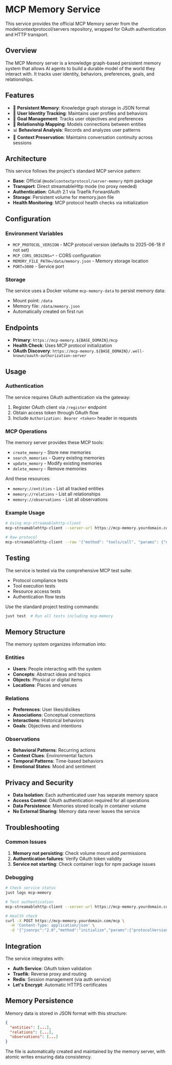 # MCP Memory Service

This service provides the official MCP Memory server from the modelcontextprotocol/servers repository, wrapped for OAuth authentication and HTTP transport.

## Overview

The MCP Memory server is a knowledge graph-based persistent memory system that allows AI agents to build a durable model of the world they interact with. It tracks user identity, behaviors, preferences, goals, and relationships.

## Features

- 🧠 **Persistent Memory**: Knowledge graph storage in JSON format
- 👤 **User Identity Tracking**: Maintains user profiles and behaviors
- 🎯 **Goal Management**: Tracks user objectives and preferences
- 🔗 **Relationship Mapping**: Models connections between entities
- 📊 **Behavioral Analysis**: Records and analyzes user patterns
- 🔄 **Context Preservation**: Maintains conversation continuity across sessions

## Architecture

This service follows the project's standard MCP service pattern:
- **Base**: Official `@modelcontextprotocol/server-memory` npm package
- **Transport**: Direct streamableHttp mode (no proxy needed)
- **Authentication**: OAuth 2.1 via Traefik ForwardAuth
- **Storage**: Persistent volume for memory.json file
- **Health Monitoring**: MCP protocol health checks via initialization

## Configuration

### Environment Variables

- `MCP_PROTOCOL_VERSION` - MCP protocol version (defaults to 2025-06-18 if not set)
- `MCP_CORS_ORIGINS=*` - CORS configuration
- `MEMORY_FILE_PATH=/data/memory.json` - Memory storage location
- `PORT=3000` - Service port

### Storage

The service uses a Docker volume `mcp-memory-data` to persist memory data:
- Mount point: `/data`
- Memory file: `/data/memory.json`
- Automatically created on first run

## Endpoints

- **Primary**: `https://mcp-memory.${BASE_DOMAIN}/mcp`
- **Health Check**: Uses MCP protocol initialization
- **OAuth Discovery**: `https://mcp-memory.${BASE_DOMAIN}/.well-known/oauth-authorization-server`

## Usage

### Authentication

The service requires OAuth authentication via the gateway:
1. Register OAuth client via `/register` endpoint
2. Obtain access token through OAuth flow
3. Include `Authorization: Bearer <token>` header in requests

### MCP Operations

The memory server provides these MCP tools:
- `create_memory` - Store new memories
- `search_memories` - Query existing memories
- `update_memory` - Modify existing memories
- `delete_memory` - Remove memories

And these resources:
- `memory://entities` - List all tracked entities
- `memory://relations` - List all relationships
- `memory://observations` - List all observations

### Example Usage

```bash
# Using mcp-streamablehttp-client
mcp-streamablehttp-client --server-url https://mcp-memory.yourdomain.com/mcp --command "create_memory content='User prefers morning meetings'"

# Raw protocol
mcp-streamablehttp-client --raw '{"method": "tools/call", "params": {"name": "search_memories", "arguments": {"query": "meetings"}}}'
```

## Testing

The service is tested via the comprehensive MCP test suite:
- Protocol compliance tests
- Tool execution tests
- Resource access tests
- Authentication flow tests

Use the standard project testing commands:
```bash
just test  # Run all tests including mcp-memory
```

## Memory Structure

The memory system organizes information into:

### Entities
- **Users**: People interacting with the system
- **Concepts**: Abstract ideas and topics
- **Objects**: Physical or digital items
- **Locations**: Places and venues

### Relations
- **Preferences**: User likes/dislikes
- **Associations**: Conceptual connections
- **Interactions**: Historical behaviors
- **Goals**: Objectives and intentions

### Observations
- **Behavioral Patterns**: Recurring actions
- **Context Clues**: Environmental factors
- **Temporal Patterns**: Time-based behaviors
- **Emotional States**: Mood and sentiment

## Privacy and Security

- **Data Isolation**: Each authenticated user has separate memory space
- **Access Control**: OAuth authentication required for all operations
- **Data Persistence**: Memories stored locally in container volume
- **No External Sharing**: Memory data never leaves the service

## Troubleshooting

### Common Issues

1. **Memory not persisting**: Check volume mount and permissions
2. **Authentication failures**: Verify OAuth token validity
3. **Service not starting**: Check container logs for npm package issues

### Debugging

```bash
# Check service status
just logs mcp-memory

# Test authentication
mcp-streamablehttp-client --server-url https://mcp-memory.yourdomain.com/mcp --test-auth

# Health check
curl -X POST https://mcp-memory.yourdomain.com/mcp \
  -H 'Content-Type: application/json' \
  -d '{"jsonrpc":"2.0","method":"initialize","params":{"protocolVersion":"'"$MCP_PROTOCOL_VERSION"'","capabilities":{},"clientInfo":{"name":"healthcheck","version":"1.0"}},"id":1}'
```

## Integration

The service integrates with:
- **Auth Service**: OAuth token validation
- **Traefik**: Reverse proxy and routing
- **Redis**: Session management (via auth service)
- **Let's Encrypt**: Automatic HTTPS certificates

## Memory Persistence

Memory data is stored in JSON format with this structure:
```json
{
  "entities": [...],
  "relations": [...],
  "observations": [...]
}
```

The file is automatically created and maintained by the memory server, with atomic writes ensuring data consistency.